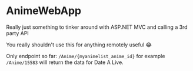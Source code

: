 # AnimeWebApp

Really just something to tinker around with ASP.NET MVC and calling a 3rd party API

You really shouldn't use this for anything remotely useful 😂

Only endpoint so far: `/Anime/{myanimelist_anime_id}` for example `/Anime/15583` will return the data for Date A Live.

